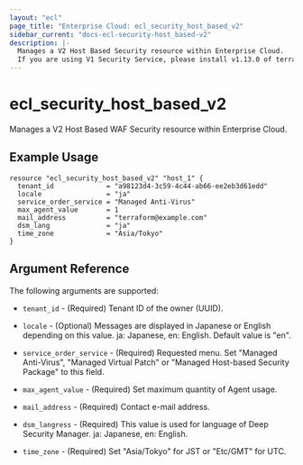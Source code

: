 ```yaml
---
layout: "ecl"
page_title: "Enterprise Cloud: ecl_security_host_based_v2"
sidebar_current: "docs-ecl-security-host_based-v2"
description: |-
  Manages a V2 Host Based Security resource within Enterprise Cloud.
  If you are using V1 Security Service, please install v1.13.0 of terraform-provider-ecl.
---
```


# ecl\_security\_host\_based\_v2

Manages a V2 Host Based WAF Security resource within Enterprise Cloud.

## Example Usage


```hcl
resource "ecl_security_host_based_v2" "host_1" {
  tenant_id             = "a98123d4-3c59-4c44-ab66-ee2eb3d61edd"
  locale                = "ja"
  service_order_service = "Managed Anti-Virus"
  max_agent_value       = 1
  mail_address          = "terraform@example.com"
  dsm_lang              = "ja"
  time_zone             = "Asia/Tokyo"
}
```

## Argument Reference

The following arguments are supported:

* `tenant_id` - (Required) Tenant ID of the owner (UUID).

* `locale` - (Optional) Messages are displayed in Japanese or English 
  depending on this value. ja: Japanese, en: English. Default value is "en".

* `service_order_service` - (Required) 
  Requested menu. Set "Managed Anti-Virus", "Managed Virtual Patch" 
  or "Managed Host-based Security Package" to this field.

* `max_agent_value` - (Required) Set maximum quantity of Agent usage.

* `mail_address` - (Required) Contact e-mail address.

* `dsm_langress` - (Required)
  This value is used for language of Deep Security Manager. ja: Japanese, en: English.

* `time_zone` - (Required) Set "Asia/Tokyo" for JST or "Etc/GMT" for UTC.
